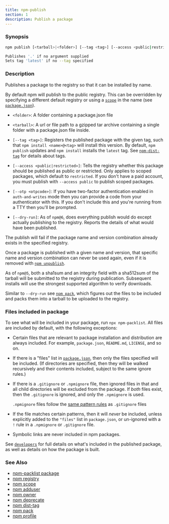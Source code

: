 ```yaml
---
title: npm-publish
section: 1
description: Publish a package
---
```


### Synopsis

```bash
npm publish [<tarball>|<folder>] [--tag <tag>] [--access <public|restricted>] [--otp otpcode] [--dry-run]

Publishes '.' if no argument supplied
Sets tag 'latest' if no --tag specified
```

### Description

Publishes a package to the registry so that it can be installed by name.

By default npm will publish to the public registry. This can be overridden
by specifying a different default registry or using a
[`scope`](/using-npm/scope) in the name (see
[`package.json`](/configuring-npm/package-json)).

* `<folder>`: A folder containing a package.json file

* `<tarball>`: A url or file path to a gzipped tar archive containing a
  single folder with a package.json file inside.

* `[--tag <tag>]`: Registers the published package with the given tag, such
  that `npm install <name>@<tag>` will install this version.  By default,
  `npm publish` updates and `npm install` installs the `latest` tag. See
  [`npm-dist-tag`](npm-dist-tag) for details about tags.

* `[--access <public|restricted>]`: Tells the registry whether this package
  should be published as public or restricted. Only applies to scoped
  packages, which default to `restricted`.  If you don't have a paid
  account, you must publish with `--access public` to publish scoped
  packages.

* `[--otp <otpcode>]`: If you have two-factor authentication enabled in
  `auth-and-writes` mode then you can provide a code from your
  authenticator with this. If you don't include this and you're running
  from a TTY then you'll be prompted.

* `[--dry-run]`: As of `npm@6`, does everything publish would do except
  actually publishing to the registry. Reports the details of what would
  have been published.

The publish will fail if the package name and version combination already
exists in the specified registry.

Once a package is published with a given name and version, that specific
name and version combination can never be used again, even if it is removed
with [`npm unpublish`](/commands/npm-unpublish).

As of `npm@5`, both a sha1sum and an integrity field with a sha512sum of the
tarball will be submitted to the registry during publication. Subsequent
installs will use the strongest supported algorithm to verify downloads.

Similar to `--dry-run` see [`npm pack`](/commands/npm-pack), which figures
out the files to be included and packs them into a tarball to be uploaded
to the registry.

### Files included in package

To see what will be included in your package, run `npx npm-packlist`.  All
files are included by default, with the following exceptions:

- Certain files that are relevant to package installation and distribution
  are always included.  For example, `package.json`, `README.md`,
  `LICENSE`, and so on.

- If there is a "files" list in
  [`package.json`](/configuring-npm/package-json), then only the files
  specified will be included.  (If directories are specified, then they
  will be walked recursively and their contents included, subject to the
  same ignore rules.)

- If there is a `.gitignore` or `.npmignore` file, then ignored files in
  that and all child directories will be excluded from the package.  If
  _both_ files exist, then the `.gitignore` is ignored, and only the
  `.npmignore` is used.

  `.npmignore` files follow the [same pattern
  rules](https://git-scm.com/book/en/v2/Git-Basics-Recording-Changes-to-the-Repository#_ignoring)
  as `.gitignore` files

- If the file matches certain patterns, then it will _never_ be included,
  unless explicitly added to the `"files"` list in `package.json`, or
  un-ignored with a `!` rule in a `.npmignore` or `.gitignore` file.

- Symbolic links are never included in npm packages.


See [`developers`](/using-npm/developers) for full details on what's
included in the published package, as well as details on how the package is
built.

### See Also

* [npm-packlist package](https://npm.im/npm-packlist)
* [npm registry](/using-npm/registry)
* [npm scope](/using-npm/scope)
* [npm adduser](/commands/npm-adduser)
* [npm owner](/commands/npm-owner)
* [npm deprecate](/commands/npm-deprecate)
* [npm dist-tag](/commands/npm-dist-tag)
* [npm pack](/commands/npm-pack)
* [npm profile](/commands/npm-profile)
